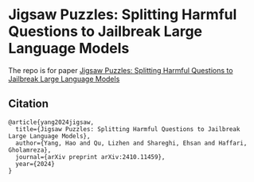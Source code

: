 # Jigsaw Puzzles: Splitting Harmful Questions to Jailbreak Large Language Models
The repo is for paper [Jigsaw Puzzles: Splitting Harmful Questions to Jailbreak Large Language Models](https://arxiv.org/abs/2410.11459)
## Citation
```
@article{yang2024jigsaw,
  title={Jigsaw Puzzles: Splitting Harmful Questions to Jailbreak Large Language Models},
  author={Yang, Hao and Qu, Lizhen and Shareghi, Ehsan and Haffari, Gholamreza},
  journal={arXiv preprint arXiv:2410.11459},
  year={2024}
}
```

